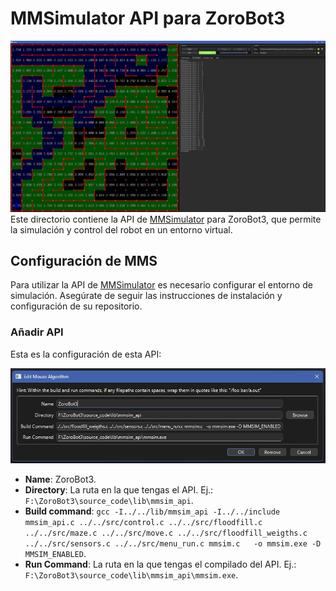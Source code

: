 # MMSimulator API para ZoroBot3

![MMSim Japan2019](../../../images/mmsim_japan_2019.png "MMSim Japan2019")
Este directorio contiene la API de [MMSimulator](https://github.com/OPRobots/mms) para ZoroBot3, que permite la simulación y control del robot en un entorno virtual.

## Configuración de MMS
Para utilizar la API de [MMSimulator](https://github.com/OPRobots/mms) es necesario configurar el entorno de simulación. Asegúrate de seguir las instrucciones de instalación y configuración de su repositorio.

### Añadir API
Esta es la configuración de esta API:


![MMSim API Config](../../../images/mmsim_api_config.png "MMSim API Config")

  - **Name**: ZoroBot3.
  - **Directory**: La ruta en la que tengas el API. Ej.:  `F:\ZoroBot3\source_code\lib\mmsim_api`.
  - **Build command**: `gcc -I../../lib/mmsim_api -I../../include mmsim_api.c ../../src/control.c ../../src/floodfill.c ../../src/maze.c ../../src/move.c ../../src/floodfill_weigths.c ../../src/sensors.c ../../src/menu_run.c mmsim.c   -o mmsim.exe -D MMSIM_ENABLED`.
  - **Run Command**: La ruta en la que tengas el compilado del API. Ej.: `F:\ZoroBot3\source_code\lib\mmsim_api\mmsim.exe`.